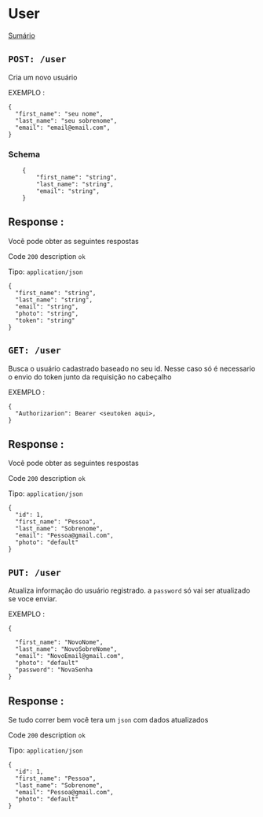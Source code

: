 # User

[Sumário](/README.md)

## `POST: /user`

Cria um novo usuário

EXEMPLO :

```
{
  "first_name": "seu nome",
  "last_name": "seu sobrenome",
  "email": "email@email.com",
}
```

### Schema

```
    {
        "first_name": "string",
        "last_name": "string",
        "email": "string",
    }
```

## Response :

Você pode obter as seguintes respostas

Code `200` description `ok`

Tipo: `application/json`

```
{
  "first_name": "string",
  "last_name": "string",
  "email": "string",
  "photo": "string",
  "token": "string"
}
```

## `GET: /user`

Busca o usuário cadastrado baseado no seu id.
Nesse caso só é necessario o envio do token junto da requisição no cabeçalho

EXEMPLO :

```
{
  "Authorizarion": Bearer <seutoken aqui>,
}
```

## Response :

Você pode obter as seguintes respostas

Code `200` description `ok`

Tipo: `application/json`

```
{
  "id": 1,
  "first_name": "Pessoa",
  "last_name": "Sobrenome",
  "email": "Pessoa@gmail.com",
  "photo": "default"
}

```

## `PUT: /user`

Atualiza informação do usuário registrado.
a `password` só vai ser atualizado se voce enviar.

EXEMPLO :

```
{

  "first_name": "NovoNome",
  "last_name": "NovoSobreNome",
  "email": "NovoEmail@gmail.com",
  "photo": "default"
  "password": "NovaSenha
}
```

## Response :

Se tudo correr bem você tera um `json` com dados atualizados

Code `200` description `ok`

Tipo: `application/json`

```
{
  "id": 1,
  "first_name": "Pessoa",
  "last_name": "Sobrenome",
  "email": "Pessoa@gmail.com",
  "photo": "default"
}

```
